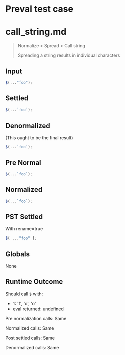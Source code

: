# Preval test case

# call_string.md

> Normalize > Spread > Call string
>
> Spreading a string results in individual characters

## Input

`````js filename=intro
$(..."foo");
`````

## Settled


`````js filename=intro
$(...`foo`);
`````

## Denormalized
(This ought to be the final result)

`````js filename=intro
$(...`foo`);
`````

## Pre Normal


`````js filename=intro
$(...`foo`);
`````

## Normalized


`````js filename=intro
$(...`foo`);
`````

## PST Settled
With rename=true

`````js filename=intro
$( ..."foo" );
`````

## Globals

None

## Runtime Outcome

Should call `$` with:
 - 1: 'f', 'o', 'o'
 - eval returned: undefined

Pre normalization calls: Same

Normalized calls: Same

Post settled calls: Same

Denormalized calls: Same
